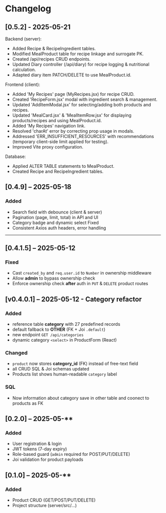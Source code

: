 # Changelog

## [0.5.2] - 2025-05-21
Backend (server):
- Added Recipe & RecipeIngredient tables.
- Modified MealProduct table for recipe linkage and surrogate PK.
- Created /api/recipes CRUD endpoints.
- Updated Diary controller (/api/diary) for recipe logging & nutritional calculation.
- Adapted diary item PATCH/DELETE to use MealProduct.id.

Frontend (client):
- Added 'My Recipes' page (MyRecipes.jsx) for recipe CRUD.
- Created 'RecipeForm.jsx' modal with ingredient search & management.
- Updated 'AddItemModal.jsx' for selecting/adding both products and recipes.
- Updated 'MealCard.jsx' & 'MealItemRow.jsx' for displaying products/recipes and using MealProduct.id.
- Added 'My Recipes' navigation link.
- Resolved 'charAt' error by correcting prop usage in modals.
- Addressed 'ERR_INSUFFICIENT_RESOURCES' with recommendations (temporary client-side limit applied for testing).
- Improved Vite proxy configuration.

Database:
- Applied ALTER TABLE statements to MealProduct.
- Created Recipe and RecipeIngredient tables.

## [0.4.9] – 2025-05-18
### Added
   * Search field with debounce (client & server)
   * Pagination (page, limit, total) in API and UI
   * Category badge and dynamic select
   Fixed
   * Consistent Axios auth headers, error handling
 ----------------------------------

## [0.4.1.5] – 2025-05-12
### Fixed
- Cast `created_by` and `req.user.id` to `Number` in ownership middleware  
- Allow **admin** to bypass ownership check  
- Enforce ownership check **after** auth in `PUT` & `DELETE` product routes  

## [v0.4.0.1] – 2025-05-12 - Category refactor

### Added
* reference table **category** with 27 predefined records
* default fallback to **OTHER** (FK + Joi `.default`)
* new endpoint `GET /api/categories`
* dynamic category `<select>` in ProductForm (React)

### Changed
* `product` now stores **category_id** (FK) instead of free-text field
* all CRUD SQL & Joi schemas updated
* Products list shows human-readable `category` label

### SQL
- Now information about category save in other table and coonect to products as FK

## [0.2.0] – 2025-05-**  
### Added  
- User registration & login  
- JWT tokens (7-day expiry)  
- Role-based guard (`admin` required for POST/PUT/DELETE)  
- Joi validation for product payloads  

## [0.1.0] – 2025-05-**  
### Added  
- Product CRUD (GET/POST/PUT/DELETE)  
- Project structure (server/src/…)  


